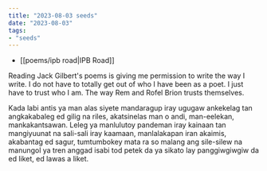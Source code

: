 ```yaml
---
title: "2023-08-03 seeds"
date: "2023-08-03"
tags:
- "seeds"
---
```


- [[poems/ipb road|IPB Road]]

Reading Jack Gilbert's poems is giving me permission to write the way I write. I do not have to totally get out of who I have been as a poet. I just have to trust who I am. The way Rem and Rofel Brion trusts themselves.

Kada labi antis ya man alas siyete mandaragup iray ugugaw ankekelag tan angkakabaleg ed gilig na riles, akatsinelas man o andi, man-eelekan, mankakantsawan. Leleg ya manlulutoy pandeman iray kainaan tan mangiyuunat na sali-sali iray kaamaan, manlalakapan iran akaimis, akabantag ed sagur, tumtumbokey mata ra so malang ang sile-silew na manungol ya tren anggad isabi tod petek da ya sikato lay panggiwgiwgiw da ed liket, ed lawas a liket.